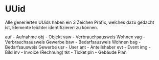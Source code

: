 # UUid

Alle generierten UUids haben ein 3 Zeichen Präfix, welches dazu gedacht ist, Elemente leichter identifizieren zu können.

auf - Aufnahme
obj - Objekt
vaw - Verbrauchsausweis Wohnen
vag - Verbrauchsausweis Gewerbe
baw - Bedarfsausweis Wohnen
bag - Bedarfsausweis Gewerbe
usr - User
ant - Anteilshaber
evt - Event
img - Bild
inv - Invoice (Rechnung)
tkt - Ticket
pln - Gebäude Plan